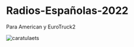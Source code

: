 # Radios-Españolas-2022
Para American y EuroTruck2



![caratulaets](https://user-images.githubusercontent.com/28690995/148471905-8ebf0237-f61f-4fc4-a4c1-37a0d6bb0778.png)
